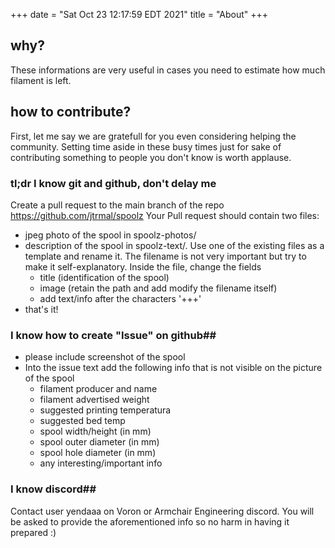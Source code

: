 +++
date = "Sat Oct 23 12:17:59 EDT 2021"
title = "About"
+++

## why? ##
These informations are very useful in cases you need to estimate how much filament is left.

## how to contribute? ##
First, let me say we are gratefull for you even considering helping the community.
Setting time aside in these busy times just for sake of contributing something to
people you don't know is worth applause.

### tl;dr I know git and github, don't delay me ##
Create a pull request to the main branch of the repo https://github.com/jtrmal/spoolz
Your Pull request should contain two files:
  * jpeg photo of the spool in spoolz-photos/
  * description of the spool in spoolz-text/.  Use one of the existing
    files as a template and rename it. The filename is not very important
    but try to make it self-explanatory. Inside the file, change the
    fields
      - title (identification of the spool)
      - image (retain the path and add modify the filename itself)
      - add text/info after the characters '+++'
 * that's it!

### I know how to create "Issue" on github##
  * please include screenshot of the spool
  * Into the issue text add the following info that is not visible on the picture of the spool
    - filament producer and name
    - filament advertised weight
    - suggested printing temperatura
    - suggested bed temp
    - spool width/height (in mm)
    - spool outer diameter (in mm)
    - spool hole diameter (in mm)
    - any interesting/important info

### I know discord##
Contact user yendaaa on Voron or Armchair Engineering discord. You will be asked to provide the aforementioned info
so no harm in having it prepared :)


  
